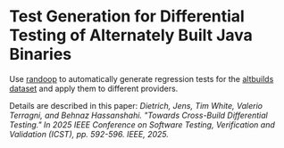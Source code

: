 # Test Generation for Differential Testing of Alternately Built Java Binaries

Use [randoop](https://randoop.github.io/randoop/) to automatically generate regression tests for the [altbuilds dataset](https://doi.org/10.5281/zenodo.13743624) and apply them to different providers.

Details are described in this paper: *Dietrich, Jens, Tim White, Valerio Terragni, and Behnaz Hassanshahi. "Towards Cross-Build Differential Testing." In 2025 IEEE Conference on Software Testing, Verification and Validation (ICST), pp. 592-596. IEEE, 2025.*
